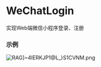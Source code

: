 # WeChatLogin
实现Web端微信小程序登录、注册


### 示例

![RAG\]~4IERKJP1@L_}S1CVNM.png](https://img.cdn.apipost.cn/client/user/1189043/avatar/cbe178e309d8080d2f9058d74441999063468964b9031.png)
